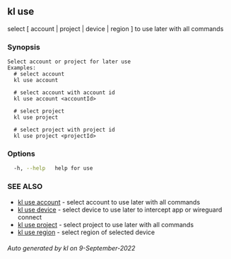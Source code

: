 ## kl use

select [ account | project | device | region ] to use later with all commands

### Synopsis

```
Select account or project for later use
Examples:
  # select account
  kl use account

  # select account with account id
  kl use account <accountId>

  # select project
  kl use project

  # select project with project id
  kl use project <projectId>

```

### Options

```bash
  -h, --help   help for use
```

### SEE ALSO

* [kl use account](kl_use_account.md)  - select account to use later with all commands
* [kl use device](kl_use_device.md)  - select device to use later to intercept app or wireguard connect
* [kl use project](kl_use_project.md)  - select project to use later with all commands
* [kl use region](kl_use_region.md)  - select region of selected device

###### Auto generated by kl on 9-September-2022
